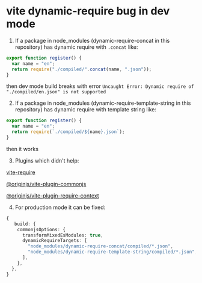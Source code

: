 # vite dynamic-require bug in dev mode

1. If a package in node_modules (dynamic-require-concat in this repository) has dynamic require with `.concat` like:

```ts
export function register() {
  var name = "en";
  return require("./compiled/".concat(name, ".json"));
}
```

then dev mode build breaks with error `Uncaught Error: Dynamic require of "./compiled/en.json" is not supported`

2. If a package in node_modules (dynamic-require-template-string in this repository) has dynamic require with template string like:

```ts
export function register() {
  var name = "en";
  return require(`./compiled/${name}.json`);
}
```

then it works

3. Plugins which didn't help:

[vite-require](https://github.com/vite-plugin/vite-require)

[@originjs/vite-plugin-commonjs](https://github.com/originjs/vite-plugins)

[@originjs/vite-plugin-require-context](https://www.npmjs.com/package/@originjs/vite-plugin-require-context)

4. For production mode it can be fixed:

```ts
{
   build: {
    commonjsOptions: {
      transformMixedEsModules: true,
      dynamicRequireTargets: [
        "node_modules/dynamic-require-concat/compiled/*.json",
        "node_modules/dynamic-require-template-string/compiled/*.json",
      ],
    },
  },
}
```
